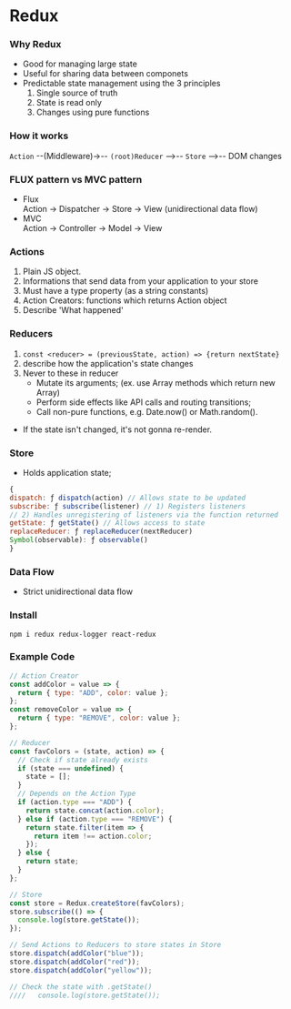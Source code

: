 # Redux

### Why Redux

- Good for managing large state
- Useful for sharing data between componets
- Predictable state management using the 3 principles
  1. Single source of truth
  2. State is read only
  3. Changes using pure functions

### How it works

`Action` --(Middleware)->-- `(root)Reducer` -->-- `Store` -->-- DOM changes

### FLUX pattern vs MVC pattern

- Flux  
  Action -> Dispatcher -> Store -> View (unidirectional data flow)
- MVC  
  Action -> Controller -> Model -> View

### Actions

1. Plain JS object.
2. Informations that send data from your application to your store
3. Must have a type property (as a string constants)
4. Action Creators: functions which returns Action object
5. Describe 'What happened'

### Reducers

1. `const <reducer> = (previousState, action) => {return nextState}`
2. describe how the application's state changes
3. Never to these in reducer
   - Mutate its arguments; (ex. use Array methods which return new Array)
   - Perform side effects like API calls and routing transitions;
   - Call non-pure functions, e.g. Date.now() or Math.random().

- If the state isn't changed, it's not gonna re-render.

### Store

- Holds application state;

```js
{
dispatch: ƒ dispatch(action) // Allows state to be updated
subscribe: ƒ subscribe(listener) // 1) Registers listeners
// 2) Handles unregistering of listeners via the function returned
getState: ƒ getState() // Allows access to state
replaceReducer: ƒ replaceReducer(nextReducer)
Symbol(observable): ƒ observable()
}
```

### Data Flow

- Strict unidirectional data flow

### Install

`npm i redux redux-logger react-redux`

### Example Code

```js
// Action Creator
const addColor = value => {
  return { type: "ADD", color: value };
};
const removeColor = value => {
  return { type: "REMOVE", color: value };
};

// Reducer
const favColors = (state, action) => {
  // Check if state already exists
  if (state === undefined) {
    state = [];
  }
  // Depends on the Action Type
  if (action.type === "ADD") {
    return state.concat(action.color);
  } else if (action.type === "REMOVE") {
    return state.filter(item => {
      return item !== action.color;
    });
  } else {
    return state;
  }
};

// Store
const store = Redux.createStore(favColors);
store.subscribe(() => {
  console.log(store.getState());
});

// Send Actions to Reducers to store states in Store
store.dispatch(addColor("blue"));
store.dispatch(addColor("red"));
store.dispatch(addColor("yellow"));

// Check the state with .getState()
////   console.log(store.getState());
```

